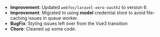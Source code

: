 -   **Improvement**: Updated `webfox/laravel-xero-oauth2` to version 6.
-   **Improvement**: Migrated to using **model** credential store to avoid file-caching issues in queue worker.
-   **BugFix**: Styling issues left over from the Vue3 transition
-   **Chore**: Cleaned up some code.
